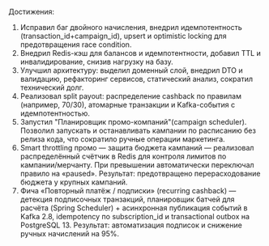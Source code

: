 Достижения:
1. Исправил баг двойного начисления, внедрил идемпотентность (transaction\_id+campaign\_id), upsert и optimistic locking для предотвращения race condition.
2. Внедрил Redis-кэш для балансов и идемпотентности, добавил TTL и инвалидирование, снизив нагрузку на базу.
3. Улучшил архитектуру: выделил доменный слой, внедрил DTO и валидацию, рефакторинг сервисов, статический анализ, сократил технический долг.
4. Реализовал split payout: распределение cashback по правилам (например, 70/30), атомарные транзакции и Kafka-события с идемпотентностью.
5. Запустил "Планировщик промо-компаний"(campaign scheduler). Позволил запускать и останавливать кампании по расписанию без релиза кода, что сократило ручные операции маркетинга.
6. Smart throttling промо — защита бюджета кампаний — реализовал распределённый счётчик в Redis для контроля лимитов по кампании/мерчанту. При превышении автоматически переключал правило на «paused». Результат: предотвращено перерасходование бюджета у крупных кампаний.
7. Фича «Повторный платёж / подписки» (recurring cashback) — детекция подписочных транзакций, планировщик батчей для расчёта (Spring Scheduler) + асинхронная публикация событий в Kafka 2.8, idempotency по subscription\_id и transactional outbox на PostgreSQL 13. Результат: автоматизация подписок и снижение ручных начислений на 95%.
